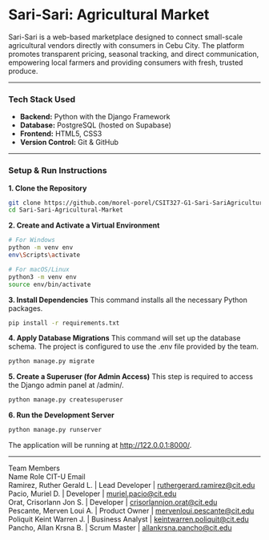 # Sari-Sari: Agricultural Market

Sari-Sari is a web-based marketplace designed to connect small-scale agricultural vendors directly with consumers in Cebu City. The platform promotes transparent pricing, seasonal tracking, and direct communication, empowering local farmers and providing consumers with fresh, trusted produce.

---

### Tech Stack Used

*   **Backend:** Python with the Django Framework
*   **Database:** PostgreSQL (hosted on Supabase)
*   **Frontend:** HTML5, CSS3
*   **Version Control:** Git & GitHub

---

### Setup & Run Instructions


**1. Clone the Repository**
```bash
git clone https://github.com/morel-porel/CSIT327-G1-Sari-SariAgriculturalMarket.git
cd Sari-Sari-Agricultural-Market
```

**2. Create and Activate a Virtual Environment**
```bash
# For Windows
python -m venv env
env\Scripts\activate

# For macOS/Linux
python3 -m venv env
source env/bin/activate
```

**3. Install Dependencies**
This command installs all the necessary Python packages.
```bash
pip install -r requirements.txt
```

**4. Apply Database Migrations**
This command will set up the database schema. The project is configured to use the .env file provided by the team.
```bash
python manage.py migrate
```

**5. Create a Superuser (for Admin Access)**
This step is required to access the Django admin panel at /admin/.
```bash
python manage.py createsuperuser
```

**6. Run the Development Server**
```bash
python manage.py runserver
```

The application will be running at http://122.0.0.1:8000/.

---

Team Members<br>
Name	Role	CIT-U Email<br>
Ramirez, Ruther Gerald L. | Lead Developer | ruthergerard.ramirez@cit.edu<br>
Pacio, Muriel D. | Developer | muriel.pacio@cit.edu<br>
Orat, Crisorlann Jon S. | Developer | crisorlannjon.orat@cit.edu	<br>
Pescante, Merven Loui A. | Product Owner | mervenloui.pescante@cit.edu<br>
Poliquit Keint Warren J. | Business Analyst | keintwarren.poliquit@cit.edu<br>
Pancho, Allan Krsna B. | Scrum Master | allankrsna.pancho@cit.edu			
							
							
							
							
							
							
							
